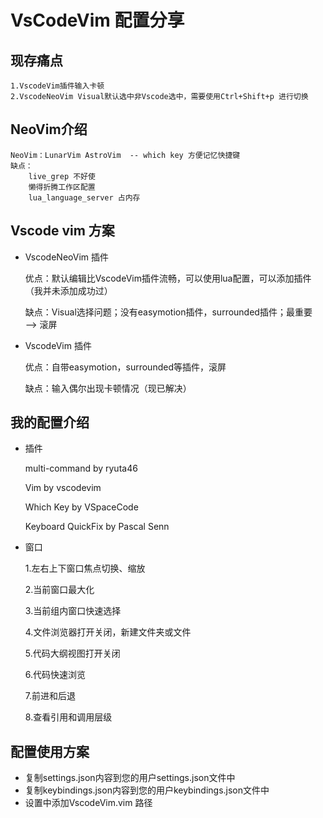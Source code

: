 # VsCodeVim 配置分享

## 现存痛点
    1.VscodeVim插件输入卡顿
    2.VscodeNeoVim Visual默认选中非Vscode选中，需要使用Ctrl+Shift+p 进行切换 

## NeoVim介绍
    NeoVim：LunarVim AstroVim  -- which key 方便记忆快捷键
    缺点：
        live_grep 不好使
        懒得折腾工作区配置
        lua_language_server 占内存

## Vscode vim 方案

* VscodeNeoVim 插件

    优点：默认编辑比VscodeVim插件流畅，可以使用lua配置，可以添加插件（我并未添加成功过）

    缺点：Visual选择问题；没有easymotion插件，surrounded插件；最重要 ——> 滚屏
* VscodeVim 插件

    优点：自带easymotion，surrounded等插件，滚屏

    缺点：输入偶尔出现卡顿情况（现已解决）

## 我的配置介绍

* 插件

    multi-command           by ryuta46

    Vim                     by vscodevim

    Which Key               by VSpaceCode

    Keyboard QuickFix       by Pascal Senn

* 窗口

    1.左右上下窗口焦点切换、缩放

    2.当前窗口最大化

    3.当前组内窗口快速选择

    4.文件浏览器打开关闭，新建文件夹或文件

    5.代码大纲视图打开关闭

    6.代码快速浏览

    7.前进和后退

    8.查看引用和调用层级

## 配置使用方案
* 复制settings.json内容到您的用户settings.json文件中
* 复制keybindings.json内容到您的用户keybindings.json文件中
* 设置中添加VscodeVim.vim 路径
